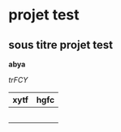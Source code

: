 # projet test

## sous titre projet test

**abya**

*trFCY*

| xytf | hgfc |
| ---- | ---- |
|      |      |
|      |      |
|      |      |
|      |      |
|      |      |


